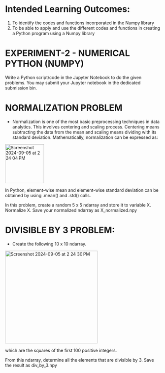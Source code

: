 # Intended Learning Outcomes:
1. To identify the codes and functions incorporated in the Numpy library
2. To be able to apply and use the different codes and functions in creating a Python program using a Numpy library

# EXPERIMENT-2 - NUMERICAL PYTHON (NUMPY)
Write a Python script/code in the Jupyter Notebook to do the given problems. You may submit your Jupyter notebook in the dedicated submission bin.


# NORMALIZATION PROBLEM
- Normalization is one of the most basic preprocessing techniques in data analytics. This involves centering and scaling process. Centering means subtracting the data from the mean and scaling means dividing with its standard deviation. Mathematically, normalization can be expressed as:
  
<img width="126" alt="Screenshot 2024-09-05 at 2 24 04 PM" src="https://github.com/user-attachments/assets/5af5176f-fbba-453d-9998-4f89b5ace4c1">

  
In Python, element-wise mean and element-wise standard deviation can be obtained by using .mean() and .std() calls. 

In this problem, create a random 5 x 5 ndarray and store it to variable X. Normalize X. Save your normalized ndarray as X_normalized.npy


# DIVISIBLE BY 3 PROBLEM:
- Create the following 10 x 10 ndarray. 
<img width="300" alt="Screenshot 2024-09-05 at 2 24 30 PM" src="https://github.com/user-attachments/assets/444291a6-3360-4737-95a4-6bdb37e5c5db">

which are the squares of the first 100 positive integers. 

From this ndarray, determine all the elements that are divisible by 3. Save the result as div_by_3.npy 
